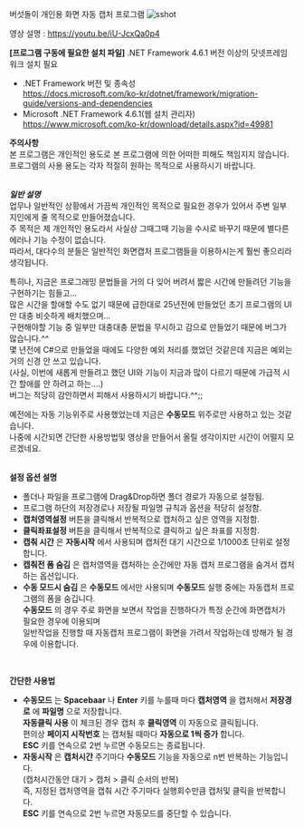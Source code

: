 ﻿버섯돌이 개인용 화면 자동 캡처 프로그램
 ![sshot](https://user-images.githubusercontent.com/8984372/120911634-ca4e8d00-c6c3-11eb-9cc7-aca8ca395f60.jpg)
   
영상 설명 : https://youtu.be/iU-JcxQa0p4   


__[프로그램 구동에 필요한 설치 파일]__
.NET Framework 4.6.1 버전 이상의 닷넷프레임워크 설치 필요   
- .NET Framework 버전 및 종속성   
  https://docs.microsoft.com/ko-kr/dotnet/framework/migration-guide/versions-and-dependencies
- Microsoft .NET Framework 4.6.1(웹 설치 관리자)   
  https://www.microsoft.com/ko-kr/download/details.aspx?id=49981


__주의사항__   
본 프로그램은 개인적인 용도로 본 프로그램에 의한 어떠한 피해도 책임지지 않습니다.   
프로그램의 사용 용도는 각자 적절히 원하는 목적으로 사용하시기 바랍니다.   
<br>   
   
___일반 설명___   
업무나 일반적인 상황에서 가끔씩 개인적인 목적으로 필요한 경우가 있어서 주변 일부 지인에게 줄 목적으로 만들어졌습니다.   
주 목적은 제 개인적인 용도라서 사실상 그때그때 기능을 수시로 바꾸기 때문에 별다른 에러나 기능 수정이 없습니다.    
따라서, 대다수의 분들은 일반적인 화면캡처 프로그램들을 이용하시는게 훨씬 좋으리라 생각됩니다.   
   
특히나, 지금은 프로그래밍 문법들을 거의 다 잊어 버려서 짧은 시간에 만들려던 기능을 구현하기는 힘들고...   
많은 시간을 할애할 수도 없기 때문에 급한대로 25년전에 만들었던 초기 프로그램의 UI만 대충 비슷하게 배치했으며...   
구현해야할 기능 중 일부만 대충대충 문법을 무시하고 감으로 만들었기 때문에 버그가 많습니다.*^^*   
몇 년전에 C#으로 만들었을 때에도 다양한 예외 처리를 했었던 것같은데 지금은 예외는 거의 신경 안 쓰고 있습니다.   
(사실, 이번에 새롭게 만들려고 했던 UI와 기능이 지금과 많이 다르기 때문에 가급적 시간 할애를 안 하려고 하는....)   
버그는 적당히 감안하면서 피해서 사용하시기 바랍니다.^^;;   
   
  예전에는 자동 기능위주로 사용했었는데 지금은 __수동모드__ 위주로만 사용하고 있는 것같습니다.   
나중에 시간되면 간단한 사용방법및 영상을 만들어서 올릴 생각이지만 시간이 어떨지 모르겠네요.   
<br>   
   
__설정 옵션 설명__
- 폴더나 파일을 프로그램에 Drag&Drop하면 폴더 경로가 자동으로 설정됨.
- 프로그램 하단의 저장경로나 저장될 파일명 규칙과 옵션을 적당히 설정함.
- __캡처영역설정__ 버튼을 클릭해서 반복적으로 캡처하고 싶은 영역을 지정함.
- __클릭좌표설정__ 버튼을 클릭해서 반복적으로 클릭하고 싶은 좌표를 지정함.
- __캡춰 시간__ 은 __자동시작__ 에서 사용되며 캡처전 대기 시간으로 1/1000초 단위로 설정합니다.
- __캡춰전 폼 숨김__ 은 캡처영역을 캡처하는 순간에만 자동 캡처 프로그램을 숨겨서 캡처하는 옵션입니다.
- __수동 모드시 숨김__ 은 __수동모드__ 에서만 사용되며 __수동모드__ 실행 중에는 자동캡처 프로그램의 폼을 숨깁니다.<br>
  __수동모드__ 의 경우 주로 화면을 보면서 작업을 진행하다가 특정 순간에 화면캡처가 필요한 경우에 이용되며<br>
  일반작업을 진행할 때 자동캡처 프로그램이 화면을 가려서 작업하는데 방해가 될 경우에 이용합니다.
   
<br>   
   
__간단한 사용법__
- __수동모드__ 는 __Spacebaar__ 나 __Enter__ 키를 누를때 마다 __캡처영역__ 을 캡처해서 __저장경로__ 에 __파일명__ 으로 저장합니다.<br>
  __자동클릭 사용__ 이 체크된 경우 캡처 후 __클릭영역__ 이 자동으로 클릭됩니다.<br>
  편의상 __페이지 시작번호__ 는 캡처될 때마다 __자동으로 1씩 증가__ 합니다.<br>
   __ESC__ 키를 연속으로 2번 누르면 수동모드는 종료됩니다.
- __자동시작__ 은 __캡처시간__ 주기마다 __수동모드__ 기능을 자동으로 n번 반복하는 기능입니다.<br>
  (캡처시간동안 대기 > 캡처 > 클릭 순서의 반복) <br>
  즉, 지정된 캡처영역을 캡춰 시간 주기마다 실행회수만큼 캡처및 클릭을 반복합니다.   
  __ESC__ 키를 연속으로 2번 누르면 자동모드를 중단할 수 있습니다.
